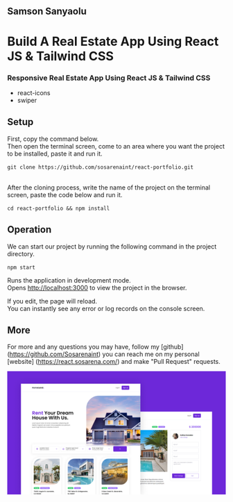 ## Samson Sanyaolu
# Build A Real Estate App Using React JS & Tailwind CSS
### Responsive Real Estate App Using React JS & Tailwind CSS
<ul>
  <li>react-icons</li>
  <li>swiper</li>
</ul>

## Setup

First, copy the command below.
<br />
Then open the terminal screen, come to an area where you want the project to be installed, paste it and run it.

```
git clone https://github.com/sosarenaint/react-portfolio.git
```
<br />
After the cloning process, write the name of the project on the terminal screen, paste the code below and run it.

```
cd react-portfolio && npm install
```

## Operation

We can start our project by running the following command in the project directory.


```
npm start
```

Runs the application in development mode.\
Opens [http://localhost:3000](http://localhost:3000) to view the project in the browser.

If you edit, the page will reload.\
You can instantly see any error or log records on the console screen.

## More

For more and any questions you may have, follow my [github] (https://github.com/Sosarenaint) you can reach me on my personal [website] (https://react.sosarena.com/) and make "Pull Request" requests.

![](preview.png)
